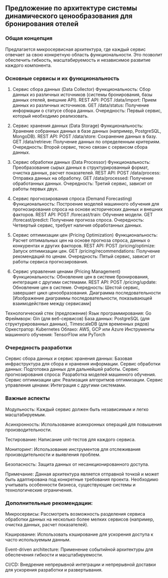 ## Предложение по архитектуре системы динамического ценообразования для бронирования отелей

### Общая концепция
Предлагается микросервисная архитектура, где каждый сервис отвечает за свою конкретную область функциональности. Это позволит обеспечить гибкость, масштабируемость и независимое развитие каждого компонента.

### Основные сервисы и их функциональность
1. Сервис сбора данных (Data Collector)
Функциональность: Сбор данных из различных источников (системы бронирования, базы данных отелей, внешние API).
REST API:
POST /data/import: Прием данных из различных источников.
GET /data/status: Получение информации о статусе сбора данных.
Очередность: Первый сервис, который необходимо реализовать.

2. Сервис хранения данных (Data Storage)
Функциональность: Хранение собранных данных в базе данных (например, PostgreSQL, MongoDB).
REST API:
POST /data/store: Сохранение данных в базу.
GET /data/retrieve: Получение данных по определенным критериям.
Очередность: Второй сервис, тесно связан с сервисом сбора данных.

3. Сервис обработки данных (Data Processor)
Функциональность: Преобразование сырых данных в структурированный формат, очистка данных, расчет показателей.
REST API:
POST /data/process: Отправка данных на обработку.
GET /data/processed: Получение обработанных данных.
Очередность: Третий сервис, зависит от работы первых двух.

4. Сервис прогнозирования спроса (Demand Forecasting)
Функциональность: Построение моделей машинного обучения для прогнозирования спроса на основе исторических данных и внешних факторов.
REST API:
POST /forecast/train: Обучение модели.
GET /forecast/predict: Получение прогноза спроса.
Очередность: Четвертый сервис, требует наличия обработанных данных.

5. Сервис оптимизации цен (Pricing Optimization)
Функциональность: Расчет оптимальных цен на основе прогноза спроса, данных о конкурентах и других факторов.
REST API:
POST /pricing/optimize: Запуск оптимизации цен.
GET /pricing/recommendations: Получение рекомендаций по ценам.
Очередность: Пятый сервис, зависит от работы сервиса прогнозирования.

6. Сервис управления ценами (Pricing Management)
Функциональность: Обновление цен в системе бронирования, интеграция с другими системами.
REST API:
POST /pricing/update: Обновление цен в системе.
Очередность: Шестой сервис, завершает цикл ценообразования.
Диаграмма последовательности
[Изображение диаграммы последовательности, показывающей взаимодействие между сервисами]

Технологический стек (предложение)
Язык программирования: Go
Фреймворк: Gin (для веб-сервисов)
База данных: PostgreSQL (для структурированных данных), TimescaleDB (для временных рядов)
Оркестратор: Kubernetes
Облако: AWS, GCP или Azure
Инструменты машинного обучения: TensorFlow или PyTorch

### Очередность разработки
Сервис сбора данных и сервис хранения данных: Базовая инфраструктура для сбора и хранения информации.
Сервис обработки данных: Подготовка данных для дальнейшей работы.
Сервис прогнозирования спроса: Разработка моделей машинного обучения.
Сервис оптимизации цен: Реализация алгоритмов оптимизации.
Сервис управления ценами: Интеграция с другими системами.

### Важные аспекты
Модульность: Каждый сервис должен быть независимым и легко масштабируемым.

Асинхронность: Использование асинхронных операций для повышения производительности.

Тестирование: Написание unit-тестов для каждого сервиса.

Мониторинг: Использование инструментов для отслеживания производительности и выявления проблем.

Безопасность: Защита данных от несанкционированного доступа.

Примечание: Данная архитектура является отправной точкой и может быть адаптирована под конкретные требования проекта. Необходимо учитывать особенности бизнеса, существующие системы и технологические ограничения.

### Дополнительные рекомендации:
Микросервисы: Рассмотреть возможность разделения сервиса обработки данных на несколько более мелких сервисов (например, очистка данных, расчет показателей).

Кэширование: Использовать кэширование для ускорения доступа к часто используемым данным.

Event-driven architecture: Применение событийной архитектуры для обеспечения гибкости и масштабируемости.

CI/CD: Внедрение непрерывной интеграции и непрерывной доставки для ускорения разработки и развертывания.
